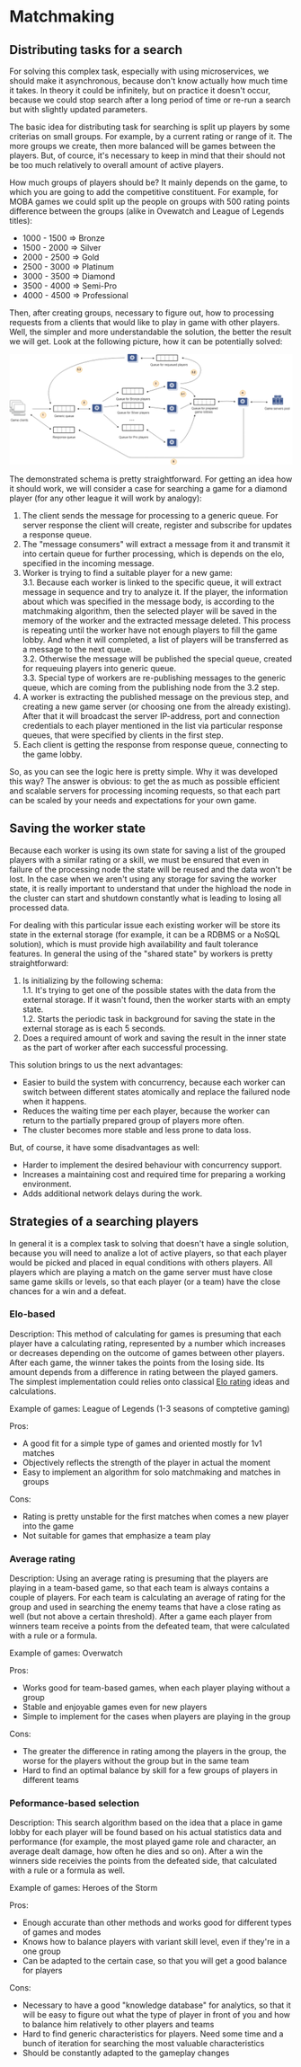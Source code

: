 # Matchmaking

Distributing tasks for a search
-------------------------------
For solving this complex task, especially with using microservices, we should make it asynchronous, because don't know actually how much time it takes. In theory it could be infinitely, but on practice it doesn't occur, because we could stop search after a long period of time or re-run a search but with slightly updated parameters.

The basic idea for distributing task for searching is split up players by some criterias on small groups. For example, by a current rating or range of it. The more groups we create, then more balanced will be games between the players. But, of cource, it's necessary to keep in mind that their should not be too much relatively to overall amount of active players. 

How much groups of players should be? It mainly depends on the game, to which you are going to add the competitive constituent. For example, for MOBA games we could split up the people on groups with 500 rating points difference between the groups (alike in Ovewatch and League of Legends titles):
  - 1000 - 1500 => Bronze
  - 1500 - 2000 => Silver
  - 2000 - 2500 => Gold
  - 2500 - 3000 => Platinum
  - 3000 - 3500 => Diamond
  - 3500 - 4000 => Semi-Pro
  - 4000 - 4500 => Professional

Then, after creating groups, necessary to figure out, how to processing requests from a clients that would like to play in game with other players. Well, the simpler and more understandable the solution, the better the result we will get. Look at the following picture, how it can be potentially solved:

<p align="center">
  <img src="https://github.com/OpenMatchmaking/documentation/blob/master/docs/images/distributing-search-tasks.png"/>
</p>

The demonstrated schema is pretty straightforward. For getting an idea how it should work, we will consider a case for searching a game for a diamond player (for any other league it will work by analogy): 
1) The client sends the message for processing to a generic queue. For server response the client will create, register and subscribe for updates a response queue.
2) The "message consumers" will extract a message from it and transmit it into certain queue for further processing, which is depends on the elo, specified in the incoming message. 
3) Worker is trying to find a suitable player for a new game:  
  3.1. Because each worker is linked to the specific queue, it will extract message in sequence and try to analyze it. If the player, the information about which was specified in the message body, is according to the matchmaking algorithm, then the selected player will be saved in the memory of the worker and the extracted message deleted. This process is repeating until the worker have not enough players to fill the game lobby. And when it will completed, a list of players will be transferred as a message to the next queue.  
  3.2. Otherwise the message will be published the special queue, created for requeuing players into generic queue.  
  3.3. Special type of workers are re-publishing messages to the generic queue, which are coming from the publishing node from the 3.2 step.
4) A worker is extracting the published message on the previous step, and creating a new game server (or choosing one from the already existing). After that it will broadcast the server IP-address, port and connection credentials to each player mentioned in the list via particular response queues, that were specified by clients in the first step.
5) Each client is getting the response from response queue, connecting to the game lobby.

So, as you can see the logic here is pretty simple. Why it was developed this way? The answer is obvious: to get the as much as possible efficient and scalable servers for processing incoming requests, so that each part can be scaled by your needs and expectations for your own game.

Saving the worker state
-----------------------
Because each worker is using its own state for saving a list of the grouped players with a similar rating or a skill, we must be ensured that even in failure of the processing node the state will be reused and the data won't be lost. In the case when we aren't using any storage for saving the worker state, it is really important to understand that under the highload the node in the cluster can start and shutdown constantly what is leading to losing all processed data.

For dealing with this particular issue each existing worker will be store its state in the external storage (for example, it can be a RDBMS or a NoSQL solution), which is must provide high availability and fault tolerance features. In general the using of the "shared state" by workers is pretty straightforward:

1. Is initializing by the following schema:  
  1.1. It's trying to get one of the possible states with the data from the external storage. If it wasn't found, then the worker starts with an empty state.   
  1.2. Starts the periodic task in background for saving the state in the external storage as is each 5 seconds.  
2. Does a required amount of work and saving the result in the inner state as the part of worker after each successful processing.

This solution brings to us the next advantages:

- Easier to build the system with concurrency, because each worker can switch between different states atomically and replace the failured node when it happens.  
- Reduces the waiting time per each player, because the worker can return to the partially prepared group of players more often. 
- The cluster becomes more stable and less prone to data loss.

But, of course, it have some disadvantages as well:

- Harder to implement the desired behaviour with concurrency support.
- Increases a maintaining cost and required time for preparing a working environment.
- Adds additional network delays during the work.

Strategies of a searching players
---------------------------------
In general it is a complex task to solving that doesn't have a single solution, because you will need to analize a lot of active players, so that each player would be picked and placed in equal conditions with others players. All players which are playing a match on the game server must have close same game skills or levels, so that each player (or a team) have the close chances for a win and a defeat.

### Elo-based
Description: This method of calculating for games is presuming that each player have a calculating rating, represented by a number which increases or decreases depending on the outcome of games between other players. After each game, the winner takes the points from the losing side. Its amount depends from a difference in rating between the played gamers. The simplest implementation could relies onto classical [Elo rating](https://en.wikipedia.org/wiki/Elo_rating_system) ideas and calculations.  

Example of games: League of Legends (1-3 seasons of comptetive gaming)

Pros:
  - A good fit for a simple type of games and oriented mostly for 1v1 matches
  - Objectively reflects the strength of the player in actual the moment
  - Easy to implement an algorithm for solo matchmaking and matches in groups

Cons:
  - Rating is pretty unstable for the first matches when comes a new player into the game
  - Not suitable for games that emphasize a team play

### Average rating
Description: Using an average rating is presuming that the players are playing in a team-based game, so that each team is always contains a couple of players. For each team is calculating an average of rating for the group and used in searching the enemy teams that have a close rating as well (but not above a certain threshold). After a game each player from winners team receive a points from the defeated team, that were calculated with a rule or a formula.  

Example of games: Overwatch

Pros:
  - Works good for team-based games, when each player playing without a group
  - Stable and enjoyable games even for new players
  - Simple to implement for the cases when players are playing in the group

Cons:
  - The greater the difference in rating among the players in the group, the worse for the players without the group but in the same team
  - Hard to find an optimal balance by skill for a few groups of players in different teams

### Peformance-based selection
Description: This search algorithm based on the idea that a place in game lobby for each player will be found based on his actual statistics data and performance (for example, the most played game role and character, an average dealt damage, how often he dies and so on). After a win the winners side receivies the points from the defeated side, that calculated with a rule or a formula as well.  

Example of games: Heroes of the Storm

Pros:
  - Enough accurate than other methods and works good for different types of games and modes
  - Knows how to balance players with variant skill level, even if they're in a one group
  - Can be adapted to the certain case, so that you will get a good balance for players

Cons:
  - Necessary to have a good "knowledge database" for analytics, so that it will be easy to figure out what the type of player in front of you and how to balance him relatively to other players and teams
  - Hard to find generic characteristics for players. Need some time and a bunch of iteration for searching the most valuable characteristics
  - Should be constantly adapted to the gameplay changes
